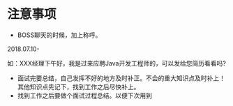 # 注意事项
- BOSS聊天的时候，加上称呼。

2018.07.10-

如：XXX经理下午好，我是过来应聘Java开发工程师的，可以发给您简历看看吗?

- 面试完要总结，自己发挥不好的地方及时补正。不会的重大知识点及时补上！其他知识点先记下，找到工作之后尽快补上。
- 找到工作之后要做个面试过程总结。以便下次用到
